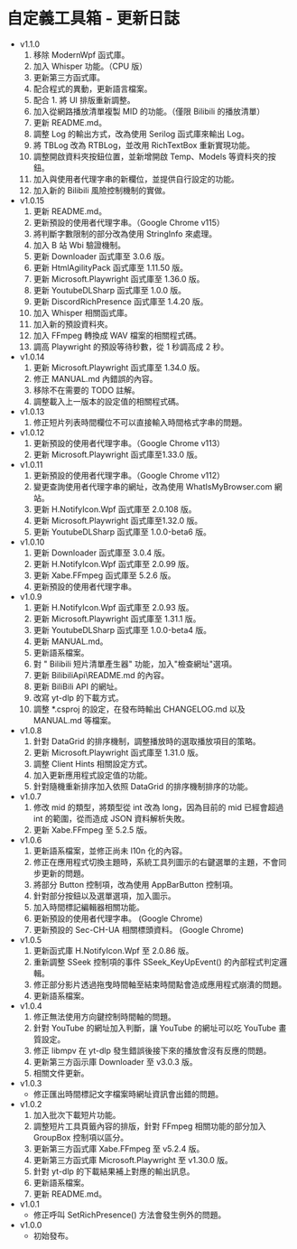 # 自定義工具箱 - 更新日誌

- v1.1.0
  1. 移除 ModernWpf 函式庫。
  2. 加入 Whisper 功能。（CPU 版）
  3. 更新第三方函式庫。
  4. 配合程式的異動，更新語言檔案。
  5. 配合 1. 將 UI 排版重新調整。
  6. 加入從網路播放清單複製 MID 的功能。（僅限 Bilibili 的播放清單） 
  7. 更新 README.md。
  8. 調整 Log 的輸出方式，改為使用 Serilog 函式庫來輸出 Log。
  9. 將 TBLog 改為 RTBLog，並改用 RichTextBox 重新實現功能。
  10. 調整開啟資料夾按鈕位置，並新增開啟 Temp、Models 等資料夾的按鈕。
  12. 加入與使用者代理字串的新欄位，並提供自行設定的功能。
  13. 加入新的 Bilibili 風險控制機制的實做。
- v1.0.15
  1. 更新 README.md。
  2. 更新預設的使用者代理字串。（Google Chrome v115）
  3. 將判斷字數限制的部分改為使用 StringInfo 來處理。
  4. 加入 B 站 Wbi 驗證機制。
  5. 更新 Downloader 函式庫至 3.0.6 版。
  6. 更新 HtmlAgilityPack 函式庫至 1.11.50 版。
  7. 更新 Microsoft.Playwright 函式庫至 1.36.0 版。
  8. 更新 YoutubeDLSharp 函式庫至 1.0.0 版。
  9. 更新 DiscordRichPresence 函式庫至 1.4.20 版。
  10. 加入 Whisper 相關函式庫。
  11. 加入新的預設資料夾。
  12. 加入 FFmpeg 轉換成 WAV 檔案的相關程式碼。
  13. 調高 Playwright 的預設等待秒數，從 1 秒調高成 2 秒。
- v1.0.14
  1. 更新 Microsoft.Playwright 函式庫至 1.34.0 版。
  2. 修正 MANUAL.md 內錯誤的內容。
  3. 移除不在需要的 TODO 註解。
  4. 調整載入上一版本的設定值的相關程式碼。
- v1.0.13
  1. 修正短片列表時間欄位不可以直接輸入時間格式字串的問題。
- v1.0.12
  1. 更新預設的使用者代理字串。（Google Chrome v113）
  2. 更新 Microsoft.Playwright 函式庫至1.33.0 版。
- v1.0.11
  1. 更新預設的使用者代理字串。（Google Chrome v112）
  2. 變更查詢使用者代理字串的網址，改為使用 WhatIsMyBrowser.com 網站。
  3. 更新 H.NotifyIcon.Wpf 函式庫至 2.0.108 版。
  4. 更新 Microsoft.Playwright 函式庫至1.32.0 版。
  5. 更新 YoutubeDLSharp 函式庫至 1.0.0-beta6 版。
- v1.0.10
  1. 更新 Downloader 函式庫至 3.0.4 版。
  2. 更新 H.NotifyIcon.Wpf 函式庫至 2.0.99 版。
  3. 更新 Xabe.FFmpeg 函式庫至 5.2.6 版。
  4. 更新預設的使用者代理字串。
- v1.0.9
  1. 更新 H.NotifyIcon.Wpf 函式庫至 2.0.93 版。
  2. 更新 Microsoft.Playwright 函式庫至 1.31.1 版。
  3. 更新 YoutubeDLSharp 函式庫至 1.0.0-beta4 版。
  4. 更新 MANUAL.md。
  5. 更新語系檔案。
  6. 對 " Bilibili 短片清單產生器" 功能，加入"檢查網址"選項。
  7. 更新 BilibiliApi\README.md 的內容。
  8. 更新 BiliBili API 的網址。
  9. 改寫 yt-dlp 的下載方式。
  10. 調整 *.csproj 的設定，在發布時輸出 CHANGELOG.md 以及 MANUAL.md 等檔案。
- v1.0.8
  1. 針對 DataGrid 的排序機制，調整播放時的選取播放項目的策略。
  2. 更新 Microsoft.Playwright 函式庫至 1.31.0 版。
  3. 調整 Client Hints 相關設定方式。
  4. 加入更新應用程式設定值的功能。
  5. 針對隨機重新排序加入依照 DataGrid 的排序機制排序的功能。
- v1.0.7
  1. 修改 mid 的類型，將類型從 int 改為 long，因為目前的 mid 已經會超過 int 的範圍，從而造成 JSON 資料解析失敗。
  2. 更新 Xabe.FFmpeg 至 5.2.5 版。
- v1.0.6
  1. 更新語系檔案，並修正尚未 l10n 化的內容。
  2. 修正在應用程式切換主題時，系統工具列圖示的右鍵選單的主題，不會同步更新的問題。
  3. 將部分 Button 控制項，改為使用 AppBarButton 控制項。
  4. 針對部分按鈕以及選單選項，加入圖示。
  5. 加入時間標記編輯器相關功能。
  6. 更新預設的使用者代理字串。 (Google Chrome)
  7. 更新預設的 Sec-CH-UA 相關標頭資料。 (Google Chrome)
- v1.0.5
  1. 更新函式庫 H.NotifyIcon.Wpf 至 2.0.86 版。
  2. 重新調整 SSeek 控制項的事件 SSeek_KeyUpEvent() 的內部程式判定邏輯。
  3. 修正部分影片透過拖曳時間軸至結束時間點會造成應用程式崩潰的問題。
  4. 更新語系檔案。
- v1.0.4
  1. 修正無法使用方向鍵控制時間軸的問題。
  2. 針對 YouTube 的網址加入判斷，讓 YouTube 的網址可以吃 YouTube 畫質設定。
  3. 修正 libmpv 在 yt-dlp 發生錯誤後接下來的播放會沒有反應的問題。
  4. 更新第三方函示庫 Downloader 至 v3.0.3 版。
  5. 相關文件更新。
- v1.0.3
  - 修正匯出時間標記文字檔案時網址資訊會出錯的問題。
- v1.0.2
  1. 加入批次下載短片功能。
  2. 調整短片工具頁籤內容的排版，針對 FFmpeg 相關功能的部分加入 GroupBox 控制項以區分。
  3. 更新第三方函式庫 Xabe.FFmpeg 至 v5.2.4 版。
  4. 更新第三方函式庫 Microsoft.Playwright 至 v1.30.0 版。
  5. 針對 yt-dlp 的下載結果補上對應的輸出訊息。
  6. 更新語系檔案。
  7. 更新 README.md。
- v1.0.1
  - 修正呼叫 SetRichPresence() 方法會發生例外的問題。
- v1.0.0
  - 初始發布。